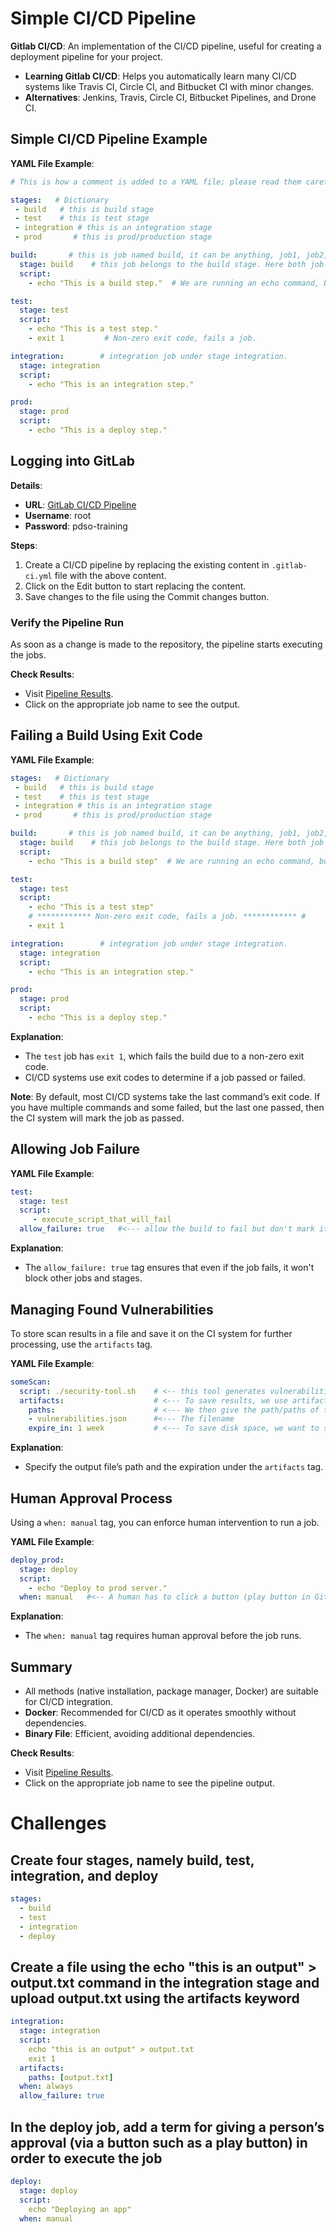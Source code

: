 
# Simple CI/CD Pipeline

**Gitlab CI/CD**: An implementation of the CI/CD pipeline, useful for creating a deployment pipeline for your project.

- **Learning Gitlab CI/CD**: Helps you automatically learn many CI/CD systems like Travis CI, Circle CI, and Bitbucket CI with minor changes.
- **Alternatives**: Jenkins, Travis, Circle CI, Bitbucket Pipelines, and Drone CI.

## Simple CI/CD Pipeline Example

**YAML File Example**:
```yaml
# This is how a comment is added to a YAML file; please read them carefully.

stages:   # Dictionary
 - build   # this is build stage
 - test    # this is test stage
 - integration # this is an integration stage
 - prod       # this is prod/production stage

build:       # this is job named build, it can be anything, job1, job2, etc.,
  stage: build    # this job belongs to the build stage. Here both job name and stage name is the same, i.e., build
  script:
    - echo "This is a build step."  # We are running an echo command, but it can be any command.

test:
  stage: test
  script:
    - echo "This is a test step."
    - exit 1         # Non-zero exit code, fails a job.

integration:        # integration job under stage integration.
  stage: integration
  script:
    - echo "This is an integration step."

prod:
  stage: prod
  script:
    - echo "This is a deploy step."
```

## Logging into GitLab

**Details**:
- **URL**: [GitLab CI/CD Pipeline](https://gitlab-ce-oiahxczk.lab.practical-devsecops.training/root/django-nv/-/blob/main/.gitlab-ci.yml)
- **Username**: root
- **Password**: pdso-training

**Steps**:
1. Create a CI/CD pipeline by replacing the existing content in `.gitlab-ci.yml` file with the above content.
2. Click on the Edit button to start replacing the content.
3. Save changes to the file using the Commit changes button.

### Verify the Pipeline Run

As soon as a change is made to the repository, the pipeline starts executing the jobs.

**Check Results**:
- Visit [Pipeline Results](https://gitlab-ce-oiahxczk.lab.practical-devsecops.training/root/django-nv/pipelines).
- Click on the appropriate job name to see the output.

## Failing a Build Using Exit Code

**YAML File Example**:
```yaml
stages:   # Dictionary
 - build   # this is build stage
 - test    # this is test stage
 - integration # this is an integration stage
 - prod       # this is prod/production stage

build:       # this is job named build, it can be anything, job1, job2, etc.,
  stage: build    # this job belongs to the build stage. Here both job name and stage name is the same i.e., build
  script:
    - echo "This is a build step"  # We are running an echo command, but it can be any command.

test:
  stage: test
  script:
    - echo "This is a test step"
    # ************ Non-zero exit code, fails a job. ************ #
    - exit 1

integration:        # integration job under stage integration.
  stage: integration
  script:
    - echo "This is an integration step."

prod:
  stage: prod
  script:
    - echo "This is a deploy step."
```

**Explanation**:
- The `test` job has `exit 1`, which fails the build due to a non-zero exit code.
- CI/CD systems use exit codes to determine if a job passed or failed.

**Note**: By default, most CI/CD systems take the last command’s exit code. If you have multiple commands and some failed, but the last one passed, then the CI system will mark the job as passed.

## Allowing Job Failure

**YAML File Example**:
```yaml
test:
  stage: test
  script:
     - execute_script_that_will_fail
  allow_failure: true   #<--- allow the build to fail but don't mark it as such
```

**Explanation**:
- The `allow_failure: true` tag ensures that even if the job fails, it won't block other jobs and stages.

## Managing Found Vulnerabilities

To store scan results in a file and save it on the CI system for further processing, use the `artifacts` tag.

**YAML File Example**:
```yaml
someScan:
  script: ./security-tool.sh    # <-- this tool generates vulnerabilities.json as output
  artifacts:                    # <--- To save results, we use artifacts tag
    paths:                      # <--- We then give the path/paths of the scan result files we want to store for further processing
    - vulnerabilities.json      #<--- The filename
    expire_in: 1 week           # <--- To save disk space, we want to store only for 1 week
```

**Explanation**:
- Specify the output file’s path and the expiration under the `artifacts` tag.

## Human Approval Process

Using a `when: manual` tag, you can enforce human intervention to run a job.

**YAML File Example**:
```yaml
deploy_prod:
  stage: deploy
  script:
    - echo "Deploy to prod server."
  when: manual   #<-- A human has to click a button (play button in Gitlab) for this task to execute.
```

**Explanation**:
- The `when: manual` tag requires human approval before the job runs.

## Summary

- All methods (native installation, package manager, Docker) are suitable for CI/CD integration.
- **Docker**: Recommended for CI/CD as it operates smoothly without dependencies.
- **Binary File**: Efficient, avoiding additional dependencies.

**Check Results**:
- Visit [Pipeline Results](https://gitlab-ce-oiahxczk.lab.practical-devsecops.training/root/django-nv/pipelines).
- Click on the appropriate job name to see the pipeline output.

# Challenges 

## Create four stages, namely build, test, integration, and deploy

```yaml
stages: 
  - build
  - test
  - integration
  - deploy
```

## Create a file using the echo "this is an output" > output.txt command in the integration stage and upload output.txt using the artifacts keyword

```yaml
integration:
  stage: integration
  script:
    echo "this is an output" > output.txt
    exit 1
  artifacts:
    paths: [output.txt]
  when: always
  allow_failure: true
```

## In the deploy job, add a term for giving a person’s approval (via a button such as a play button) in order to execute the job

```yaml
deploy:
  stage: deploy
  script:
    echo "Deploying an app"
  when: manual 
```